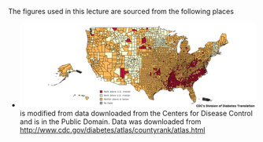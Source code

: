 The figures used in this lecture are sourced from the following places

* ![County Level Prevalence in Type II Diabetes](figures/diabetes_2010_map.png) is modified from data downloaded from the Centers for Disease Control and is in the Public Domain.  Data was downloaded from http://www.cdc.gov/diabetes/atlas/countyrank/atlas.html